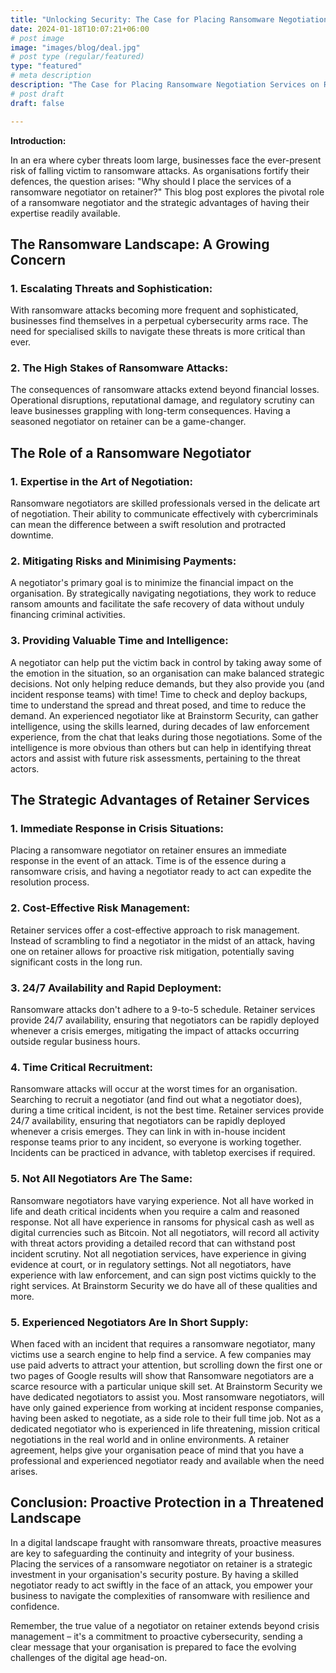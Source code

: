 ```yaml
---
title: "Unlocking Security: The Case for Placing Ransomware Negotiation Services on Retainer"
date: 2024-01-18T10:07:21+06:00
# post image
image: "images/blog/deal.jpg"
# post type (regular/featured)
type: "featured"
# meta description
description: "The Case for Placing Ransomware Negotiation Services on Retainer. Warning Not all negotiators are the same."
# post draft
draft: false

---
```


**Introduction:**

In an era where cyber threats loom large, businesses face the ever-present risk of falling victim to ransomware attacks. As organisations fortify their defences, the question arises: "Why should I place the services of a ransomware negotiator on retainer?" This blog post explores the pivotal role of a ransomware negotiator and the strategic advantages of having their expertise readily available.

## The Ransomware Landscape: A Growing Concern

### 1. **Escalating Threats and Sophistication:**
   With ransomware attacks becoming more frequent and sophisticated, businesses find themselves in a perpetual cybersecurity arms race. The need for specialised skills to navigate these threats is more critical than ever.

### 2. **The High Stakes of Ransomware Attacks:**
   The consequences of ransomware attacks extend beyond financial losses. Operational disruptions, reputational damage, and regulatory scrutiny can leave businesses grappling with long-term consequences. Having a seasoned negotiator on retainer can be a game-changer.

## The Role of a Ransomware Negotiator

### 1. **Expertise in the Art of Negotiation:**
   Ransomware negotiators are skilled professionals versed in the delicate art of negotiation. Their ability to communicate effectively with cybercriminals can mean the difference between a swift resolution and protracted downtime.

### 2. **Mitigating Risks and Minimising Payments:**
   A negotiator's primary goal is to minimize the financial impact on the organisation. By strategically navigating negotiations, they work to reduce ransom amounts and facilitate the safe recovery of data without unduly financing criminal activities.
### 3. **Providing Valuable Time and Intelligence:**
   A negotiator can help put the victim back in control by taking away some of the emotion in the situation, so an organisation can make balanced strategic decisions. Not only helping reduce demands, but they also provide you (and incident response teams) with time! Time to check and deploy backups, time to understand the spread and threat posed, and time to reduce the demand. An experienced negotiator like at Brainstorm Security, can gather intelligence, using the skills learned, during decades of law enforcement experience, from the chat that leaks during those negotiations. Some of the intelligence is more obvious than others but can help in identifying threat actors and assist with future risk assessments, pertaining to the threat actors. 

## The Strategic Advantages of Retainer Services

### 1. **Immediate Response in Crisis Situations:**
   Placing a ransomware negotiator on retainer ensures an immediate response in the event of an attack. Time is of the essence during a ransomware crisis, and having a negotiator ready to act can expedite the resolution process.

### 2. **Cost-Effective Risk Management:**
   Retainer services offer a cost-effective approach to risk management. Instead of scrambling to find a negotiator in the midst of an attack, having one on retainer allows for proactive risk mitigation, potentially saving significant costs in the long run.

### 3. **24/7 Availability and Rapid Deployment:**
   Ransomware attacks don't adhere to a 9-to-5 schedule. Retainer services provide 24/7 availability, ensuring that negotiators can be rapidly deployed whenever a crisis emerges, mitigating the impact of attacks occurring outside regular business hours.

### 4. **Time Critical Recruitment:**
   Ransomware attacks will occur at the worst times for an organisation. Searching to recruit a negotiator (and find out what a negotiator does), during a time critical incident, is not the best time. Retainer services provide 24/7 availability, ensuring that negotiators can be rapidly deployed whenever a crisis emerges. They can link in with in-house incident response teams prior to any incident, so everyone is working together. Incidents can be practiced in advance, with tabletop exercises if required.

### 5. **Not All Negotiators Are The Same:**
   Ransomware negotiators have varying experience. Not all have worked in life and death critical incidents when you require a calm and reasoned response. Not all have experience in ransoms for physical cash as well as digital currencies such as Bitcoin. Not all negotiators, will record all activity with threat actors providing a detailed record that can withstand post incident scrutiny. Not all negotiation services, have experience in giving evidence at court, or in regulatory settings. Not all negotiators, have experience with law enforcement, and can sign post victims quickly to the right services. At Brainstorm Security we do have all of these qualities and more.

### 5. **Experienced Negotiators Are In Short Supply:**
   When faced with an incident that requires a ransomware negotiator, many victims use a search engine to help find a service. A few companies may use paid adverts to attract your attention, but scrolling down the first one or two pages of Google results will show that Ransomware negotiators are a scarce resource with a particular unique skill set. At Brainstorm Security we have dedicated negotiators to assist you. Most ransomware negotiators, will have only gained experience from working at incident response companies, having been asked to negotiate, as a side role to their full time job. Not as a dedicated negotiator who is experienced in life threatening, mission critical negotiations in the real world and in online environments. A retainer agreement, helps give your organisation peace of mind that you have a professional and experienced negotiator ready and available when the need arises.

## Conclusion: Proactive Protection in a Threatened Landscape

In a digital landscape fraught with ransomware threats, proactive measures are key to safeguarding the continuity and integrity of your business. Placing the services of a ransomware negotiator on retainer is a strategic investment in your organisation's security posture. By having a skilled negotiator ready to act swiftly in the face of an attack, you empower your business to navigate the complexities of ransomware with resilience and confidence.

Remember, the true value of a negotiator on retainer extends beyond crisis management – it's a commitment to proactive cybersecurity, sending a clear message that your organisation is prepared to face the evolving challenges of the digital age head-on.
